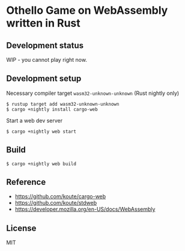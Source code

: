 # Othello Game on WebAssembly written in Rust

## Development status

WIP - you cannot play right now.


## Development setup

Necessary compiler target `wasm32-unknown-unknown` (Rust nightly only)

```
$ rustup target add wasm32-unknown-unknown
$ cargo +nightly install cargo-web
```

Start a web dev server

```
$ cargo +nightly web start
```

## Build

```
$ cargo +nightly web build
```

## Reference

* https://github.com/koute/cargo-web
* https://github.com/koute/stdweb
* https://developer.mozilla.org/en-US/docs/WebAssembly

## License

MIT
